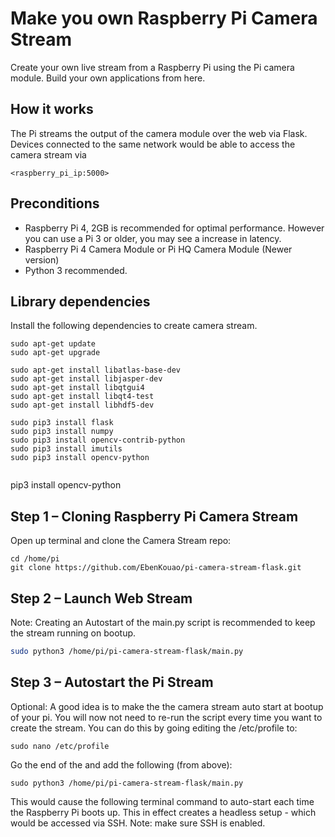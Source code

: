 # Make you own Raspberry Pi Camera Stream

Create your own live stream from a Raspberry Pi using the Pi camera module. Build your own applications from here.

## How it works
The Pi streams the output of the camera module over the web via Flask. Devices connected to the same network would be able to access the camera stream via

```
<raspberry_pi_ip:5000> 
```

## Preconditions

* Raspberry Pi 4, 2GB is recommended for optimal performance. However you can use a Pi 3 or older, you may see a increase in latency.
* Raspberry Pi 4 Camera Module or Pi HQ Camera Module (Newer version)
* Python 3 recommended.

## Library dependencies
Install the following dependencies to create camera stream.

```
sudo apt-get update 
sudo apt-get upgrade

sudo apt-get install libatlas-base-dev
sudo apt-get install libjasper-dev
sudo apt-get install libqtgui4 
sudo apt-get install libqt4-test
sudo apt-get install libhdf5-dev

sudo pip3 install flask
sudo pip3 install numpy
sudo pip3 install opencv-contrib-python
sudo pip3 install imutils
sudo pip3 install opencv-python


```

pip3 install opencv-python

## Step 1 – Cloning Raspberry Pi Camera Stream
Open up terminal and clone the Camera Stream repo:

```
cd /home/pi
git clone https://github.com/EbenKouao/pi-camera-stream-flask.git
```

## Step 2 – Launch Web Stream

Note: Creating an Autostart of the main.py script is recommended to keep the stream running on bootup.
```bash cd modules
sudo python3 /home/pi/pi-camera-stream-flask/main.py
```

## Step 3 – Autostart the Pi Stream

Optional: A good idea is to make the the camera stream auto start at bootup of your pi. You will now not need to re-run the script every time you want to create the stream. You can do this by going editing the /etc/profile to:

```
sudo nano /etc/profile
```

Go the end of the and add the following (from above):

```
sudo python3 /home/pi/pi-camera-stream-flask/main.py
```

This would cause the following terminal command to auto-start each time the Raspberry Pi boots up. This in effect creates a headless setup - which would be accessed via SSH. 
Note: make sure SSH is enabled.
